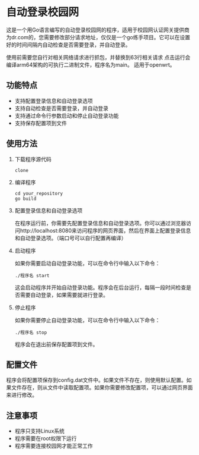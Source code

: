 
# 自动登录校园网

这是一个用Go语言编写的自动登录校园网的程序，适用于校园网认证网关提供商为dr.com的，您需要修改部分请求地址，仅仅是一个go练手项目。它可以在设置好的时间间隔内自动检查是否需要登录，并自动登录。


使用前需要您自行对相关网络请求进行抓包，并替换到63行相关请求
点击运行会编译arm64架构的可执行二进制文件，程序名为main。
适用于openwrt。


## 功能特点

- 支持配置登录信息和自动登录选项
- 支持自动检查是否需要登录，并自动登录
- 支持通过命令行参数启动和停止自动登录功能
- 支持保存配置项到文件

## 使用方法

1. 下载程序源代码

   ```
   clone
   ```

2. 编译程序

   ```
   cd your_repository
   go build
   ```

3. 配置登录信息和自动登录选项

   在程序运行前，你需要先配置登录信息和自动登录选项。你可以通过浏览器访问http://localhost:8080来访问程序的网页界面，然后在界面上配置登录信息和自动登录选项。（端口号可以自行配置再编译）

4. 启动程序

   如果你需要启动自动登录功能，可以在命令行中输入以下命令：

   ```
   ./程序名 start
   ```

   这会启动程序并开始自动登录功能。程序会在后台运行，每隔一段时间检查是否需要自动登录，如果需要就进行登录。

5. 停止程序

   如果你需要停止自动登录功能，可以在命令行中输入以下命令：

   ```
   ./程序名 stop
   ```

   程序会在退出前保存配置项到文件。

## 配置文件

程序会将配置项保存到config.dat文件中。如果文件不存在，则使用默认配置。如果文件存在，则从文件中读取配置项。如果你需要修改配置项，可以通过网页界面来进行修改。

## 注意事项

- 程序只支持Linux系统
- 程序需要在root权限下运行
- 程序需要连接校园网才能正常工作
